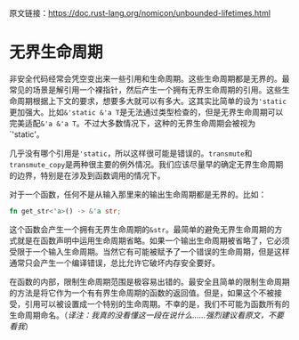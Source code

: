 原文链接：<https://doc.rust-lang.org/nomicon/unbounded-lifetimes.html>

# 无界生命周期

非安全代码经常会凭空变出来一些引用和生命周期。这些生命周期都是无界的。最常见的场景是解引用一个裸指针，然后产生一个拥有无界生命周期的引用。这些生命周期根据上下文的要求，想要多大就可以有多大。这其实比简单的设为`'static`更加强大。比如`&'static &'a T`是无法通过类型检查的，但是无界生命周期可以完美适配`&'a &'a T`。不过大多数情况下，这种的无界生命周期会被视为`'static'。

几乎没有哪个引用是`'static`，所以这样很可能是错误的。`transmute`和`transmute_copy`是两种很主要的例外情况。我们应该尽量早的确定无界生命周期的边界，特别是在涉及到函数调用的情况下。

对于一个函数，任何不是从输入那里来的输出生命周期都是无界的。比如：

``` Rust
fn get_str<'a>() -> &'a str;
```

这个函数会产生一个拥有无界生命周期的`&str`。最简单的避免无界生命周期的方式就是在函数声明中运用生命周期省略。如果一个输出生命周期被省略了，它必须受限于一个输入生命周期。当然它有可能被赋予了一个错误的生命周期，但是这样通常只会产生一个编译错误，总比允许它破坏内存安全要好。

在函数的内部，限制生命周期范围是极容易出错的。最安全且简单的限制生命周期的方法是将它作为一个有有界生命周期的函数的返回值。但是，如果这个不被接受，引用可以被设置成一个特别的生命周期。不幸的是，我们不可能为函数所有的生命周期命名。（*译注：我真的没看懂这一段在说什么……强烈建议看原文，不要看我*）